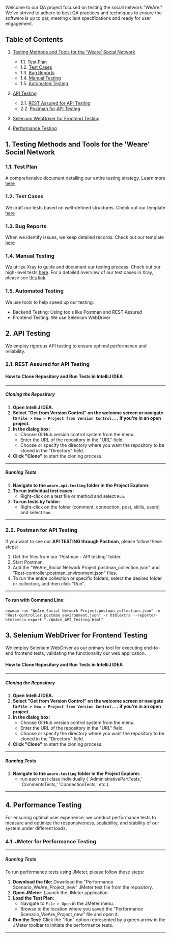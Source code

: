 Welcome to our QA project focused on testing the social network "WeAre." We've strived to adhere to best QA practices and techniques to ensure the software is up to par, meeting client specifications and ready for user engagement.

## Table of Contents

1. [Testing Methods and Tools for the 'Weare' Social Network](#testing-methods-and-tools-for-the-weare-social-network)
    - 1.1. [Test Plan](#test-plan)
    - 1.2. [Test Cases](#test-cases)
    - 1.3. [Bug Reports](#bug-reports)
    - 1.4. [Manual Testing](#manual-testing)
    - 1.5. [Automated Testing](#automated-testing)

2. [API Testing](#api-testing)
    - 2.1. [REST Assured for API Testing](#rest-assured-for-api-testing)
    - 2.2. [Postman for API Testing](#postman-for-api-testing)

3. [Selenium WebDriver for Frontend Testing](#selenium-webdriver-for-frontend-testing)

4. [Performance Testing](#performance-testing)


<a id="testing-methods-and-tools-for-the-weare-social-network"></a>
## 1. Testing Methods and Tools for the 'Weare' Social Network
<a id="test-plan"></a>
### 1.1. Test Plan
   A comprehensive document detailing our entire testing strategy. Learn more [here](https://drive.google.com/file/d/1NBOCDwQXi_stRHGXQcu-vSNffDpRXHfa/view?usp=sharing)

<a id="test-cases"></a>
### 1.2. Test Cases
   We craft our tests based on well-defined structures. Check out our template [here](https://docs.google.com/document/d/1YDBI0sy6ODsjIGpJVKsuTKlMj6wY28wweYQ9745Uajk/edit) 

<a id="bug-reports"></a>
### 1.3. Bug Reports
  When we identify issues, we keep detailed records. Check out our template [here](https://docs.google.com/document/d/1v188BdkWdBaDQyoSngY2v4bKK9Iwz23AxYw_GooJ2b0/edit)

<a id="manual-testing"></a>
### 1.4. Manual Testing
   We utilize Xray to guide and document our testing process. Check out our high-level tests [here](https://docs.google.com/document/d/13JbtgMkoewZqYxkTAWf48Ov5XlUKCpQye8NzAHrx_f4/edit#heading=h.guc4o2h0okqz).
   For a detailed overview of our test cases in Xray, please see [this link](https://tsvetan-iliev.atlassian.net/jira/software/c/projects/WEAR/boards/4/timeline).

<a id="automated-testing"></a>
### 1.5. Automated Testing
   We use tools to help speed up our testing:
   - Backend Testing: Using tools like Postman and REST Assured
   - Frontend Testing: We use Selenium WebDriver
 
<a id="api-testing"></a>
## 2. API Testing
We employ rigorous API testing to ensure optimal performance and reliability.

<a id="rest-assured-for-api-testing"></a>

### 2.1. REST Assured for API Testing

#### How to Clone Repository and Run Tests in IntelliJ IDEA

---

##### Cloning the Repository

1. **Open IntelliJ IDEA.**
2. **Select "Get from Version Control" on the welcome screen or navigate to `File > New > Project from Version Control...` if you're in an open project.**
3. **In the dialog box:**
    - Choose  GitHub version control system from the menu.
    - Enter the URL of the repository in the "URL" field.
    - Choose or specify the directory where you want the repository to be cloned in the "Directory" field.
4. **Click "Clone"** to start the cloning process.

---

##### Running Tests

1. **Navigate to the `weare.api.testing` folder in the Project Explorer.**
2. **To run individual test cases:**
    - Right-click on a test file or method and select `Run`.
3. **To run tests by folder:**
    - Right-click on the folder (comment, connection, post, skills, users) and select `Run`.

---

<a id="postman-for-api-testing"></a>

### 2.2. Postman for API Testing

If you want to see our **API TESTING through Postman**, please follow these steps:

1.  Get the files from our 'Postman - API testing' folder.
2.  Start Postman.
3.  Add the "WeAre_Social Network Project.postman_collection.json" and "Rest-controller.postman_environment.json" files.
4.  To run the entire collection or specific folders, select the desired folder or collection, and then click "Run".
  
---

#### To run with Command Line:

```shell
newman run "WeAre_Social Network Project.postman_collection.json" -e "Rest-controller.postman_environment.json" -r htmlextra --reporter-htmlextra-export "./WeAre_API_Testing.html"

```

<a id="selenium-webdriver-for-frontend-testing"></a>

## 3. Selenium WebDriver for Frontend Testing
We employ Selenium WebDriver as our primary tool for executing end-to-end frontend tests, validating the functionality our web application.

#### How to Clone Repository and Run Tests in IntelliJ IDEA

---

##### Cloning the Repository

1. **Open IntelliJ IDEA.**
2. **Select "Get from Version Control" on the welcome screen or navigate to `File > New > Project from Version Control...` if you're in an open project.**
3. **In the dialog box:**
    - Choose  GitHub version control system from the menu.
    - Enter the URL of the repository in the "URL" field.
    - Choose or specify the directory where you want the repository to be cloned in the "Directory" field.
4. **Click "Clone"** to start the cloning process.

---

##### Running Tests

1. **Navigate to the `weare.testing` folder in the Project Explorer.**
    - run each test class individually ( 'AdministrativePartTests,' 'CommentsTests,' 'ConnectionTests,' etc.).

---

<a id="performance-testing"></a>

## 4. Performance Testing
For ensuring optimal user experience, we conduct performance tests to measure and optimize the responsiveness, scalability, and stability of our system under different loads.

### 4.1. JMeter for Performance Testing

---

##### Running Tests
To run performance tests using JMeter, please follow these steps:

1. **Download the file:** Download the "Performance Scenario_WeAre_Project_new" JMeter test file from the repository.
2. **Open JMeter:** Launch the JMeter application.
3. **Load the Test Plan:**
    - Navigate to `File > Open` in the JMeter menu.
    - Browse to the location where you saved the "Performance Scenario_WeAre_Project_new" file and open it.
4. **Run the Test:** Click the "Run" option represented by a green arrow in the JMeter toolbar to initiate the performance tests.

---




